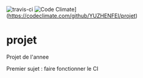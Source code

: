 ![travis-ci](https://travis-ci.org/YUZHENFEI/projet.svg?branch=master)
![Code Climate](https://codeclimate.com/github/YUZHENFEI/projet/badges/gpa.svg)](https://codeclimate.com/github/YUZHENFEI/projet)
# projet
Projet de l'annee

Premier sujet : faire fonctionner le CI
